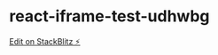 # react-iframe-test-udhwbg

[Edit on StackBlitz ⚡️](https://stackblitz.com/edit/react-iframe-test-udhwbg)